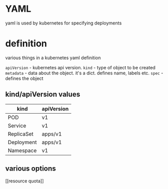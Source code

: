 # YAML
yaml is used by kubernetes for specifying deployments

# definition
various things in a kubernetes yaml definition

`apiVersion` - kubernetes api version.
`kind` - type of object to be created
`metadata` - data about the object. it's a dict. defines name, labels etc.
`spec` - defines the object

## kind/apiVersion values
| kind       | apiVersion |
| ---------- | ---------- |
| POD        | v1         |
| Service    | v1         |
| ReplicaSet | apps/v1    |
| Deployment | apps/v1    |
| Namespace  | v1         | 

## various options
[[resource quota]]
